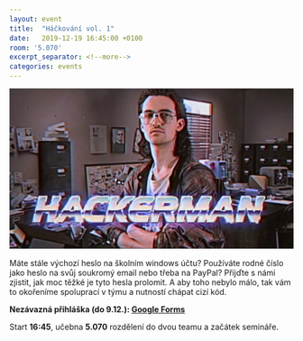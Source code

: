 ```yaml
---		
layout: event		
title:  "Háčkování vol. 1"		
date:   2019-12-19 16:45:00 +0100		
room: '5.070'		
excerpt_separator: <!--more-->		
categories: events		
---
```


![Screenshot](/assets/img/events/hackerman.jpg)

Máte stále výchozí heslo na školním windows účtu? Používáte rodné číslo jako heslo na svůj soukromý email nebo třeba na PayPal? Přijďte s námi zjistit, jak moc těžké je tyto hesla prolomit. A aby toho nebylo málo, tak vám to okořeníme spoluprací v týmu a nutností chápat cizí kód.

**Nezávazná přihláška (do 9.12.): [Google Forms](https://docs.google.com/forms/d/e/1FAIpQLScjnEIENPaFHyeGn5kao81llwuDix7gF9zMnT7ye4G7DSXntg/viewform)**

<!--more-->

Start **16:45**, učebna **5.070** rozdělení do dvou teamu a začátek semináře.